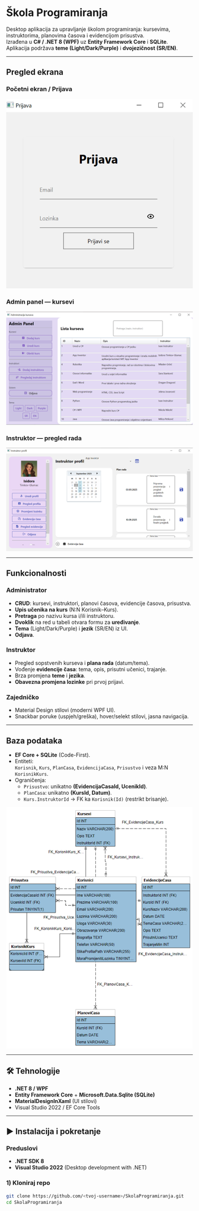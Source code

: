 # Škola Programiranja

Desktop aplikacija za upravljanje školom programiranja: kursevima, instruktorima, planovima časova i evidencijom prisustva.  
Izrađena u **C# / .NET 8 (WPF)** uz **Entity Framework Core** i **SQLite**. Aplikacija podržava **teme (Light/Dark/Purple)** i **dvojezičnost (SR/EN)**.

---

## Pregled ekrana

### Početni ekran / Prijava
![Login ekran](./login.png)

### Admin panel — kursevi
![Admin panel](./admin-panel.png)

### Instruktor — pregled rada 
![Evidencija časa](./instruktor-panel.png)

---

##  Funkcionalnosti

###  Administrator
- **CRUD**: kursevi, instruktori, planovi časova, evidencije časova, prisustva.
- **Upis učenika na kurs** (N:N Korisnik–Kurs).
- **Pretraga** po nazivu kursa i/ili instruktoru.
- **Dvoklik** na red u tabeli otvara formu za **uređivanje**.
- **Tema** (Light/Dark/Purple) i **jezik** (SR/EN) iz UI.
- **Odjava**.

###  Instruktor
- Pregled sopstvenih kurseva i **plana rada** (datum/tema).
- Vođenje **evidencije časa**: tema, opis, prisutni učenici, trajanje.
- Brza promjena **teme** i **jezika**.
- **Obavezna promjena lozinke** pri prvoj prijavi.

### Zajedničko
- Material Design stilovi (moderni WPF UI).
- Snackbar poruke (uspjeh/greška), hover/selekt stilovi, jasna navigacija.

---

##  Baza podataka

- **EF Core + SQLite** (Code-First).
- Entiteti:  
  `Korisnik`, `Kurs`, `PlanCasa`, `EvidencijaCasa`, `Prisustvo` i veza M:N `KorisnikKurs`.
- Ograničenja:
  - `Prisustvo`: unikatno **(EvidencijaCasaId, UcenikId)**.
  - `PlanCasa`: unikatno **(KursId, Datum)**.
  - `Kurs.InstruktorId` → FK ka `Korisnik(Id)` (restrikt brisanje).

![Šema baze](./skola_programiranja.png)


---

## 🛠 Tehnologije

- **.NET 8 / WPF**
- **Entity Framework Core** + **Microsoft.Data.Sqlite (SQLite)**
- **MaterialDesignInXaml** (UI stilovi)
- Visual Studio 2022 / EF Core Tools

---

## ▶ Instalacija i pokretanje

### Preduslovi
- **.NET SDK 8**
- **Visual Studio 2022** (Desktop development with .NET)

### 1) Kloniraj repo
```bash
git clone https://github.com/<tvoj-username>/SkolaProgramiranja.git
cd SkolaProgramiranja
